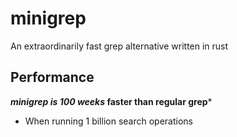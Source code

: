 # minigrep
An extraordinarily fast grep alternative written in rust

## Performance
***minigrep is 100 weeks* faster than regular grep***

* When running 1 billion search operations

